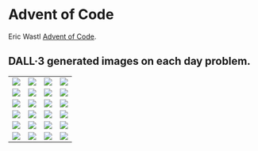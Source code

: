 # Advent of Code
Eric Wastl [Advent of Code](adventofcode.com).

## DALL·3 generated images on each day problem.

<table>
  <tr>
    <td><img src="img/day1.png" /></td>
    <td><img src="img/day2.png" /></td>
    <td><img src="img/day3.png" /></td>
    <td><img src="img/day4.png" /></td>
  </tr>
  <tr>
    <td><img src="img/dayNone.png" /></td>
    <td><img src="img/dayNone.png" /></td>    
    <td><img src="img/dayNone.png" /></td>
    <td><img src="img/dayNone.png" /></td>
  </tr>
  <tr>
    <td><img src="img/dayNone.png" /></td>
    <td><img src="img/dayNone.png" /></td>    
    <td><img src="img/dayNone.png" /></td>
    <td><img src="img/dayNone.png" /></td>
  </tr>
  <tr>
    <td><img src="img/dayNone.png" /></td>
    <td><img src="img/dayNone.png" /></td>    
    <td><img src="img/dayNone.png" /></td>
    <td><img src="img/dayNone.png" /></td>
  </tr>
  <tr>
    <td><img src="img/dayNone.png" /></td>
    <td><img src="img/dayNone.png" /></td>    
    <td><img src="img/dayNone.png" /></td>
    <td><img src="img/dayNone.png" /></td>
  </tr>
  <tr>
    <td><img src="img/dayNone.png" /></td>
    <td><img src="img/dayNone.png" /></td>    
    <td><img src="img/dayNone.png" /></td>
    <td><img src="img/dayNone.png" /></td>
  </tr>
</table>
